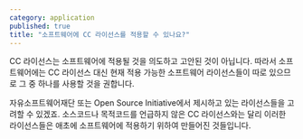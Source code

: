 ```yaml
---
category: application
published: true
title: "소프트웨어에 CC 라이선스를 적용할 수 있나요?"
---
```




CC 라이선스는 소프트웨어에 적용될 것을 의도하고 고안된 것이 아닙니다. 따라서 소프트웨어에는 CC 라이선스 대신 현재 적용 가능한 소프트웨어 라이선스들이 따로 있으므로 그 중 하나를 사용할 것을 권합니다.

자유소프트웨어재단 또는 Open Source Initiative에서 제시하고 있는 라이선스들을 고려할 수 있겠죠. 소스코드나 목적코드를 언급하지 않은 CC 라이선스와는 달리 이러한 라이선스들은 애초에 소프트웨어에 적용하기 위하여 만들어진 것들입니다.
